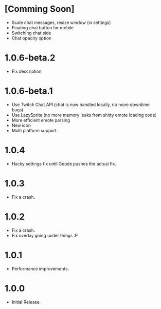 # [Comming Soon]
- Scale chat messages, resize window (in settings)
- Floating chat button for mobile
- Switching chat side
- Chat opacity option

# 1.0.6-beta.2
- Fix description

# 1.0.6-beta.1
- Use Twitch Chat API (chat is now handled locally, no more downtime bugs)
- Use LazySprite (no more memory leaks from shitty emote loading code)
- More efficient emote parsing
- New icon
- Multi platform support

# 1.0.4
- Hacky settings fix until Geode pushes the actual fix.

# 1.0.3
- Fix a crash.

# 1.0.2
- Fix a crash.
- Fix overlay going under things :P

# 1.0.1
- Performance improvements.

# 1.0.0
- Initial Release.
